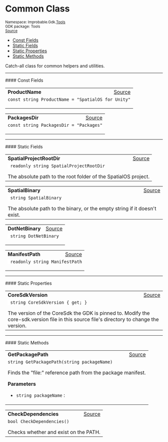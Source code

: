 
# Common Class
<sup>
Namespace: Improbable.Gdk.<a href="{{urlRoot}}/api/tools-index">Tools</a><br/>
GDK package: Tools<br/>
<a href="https://www.github.com/spatialos/gdk-for-unity/blob/0.2.0/workers/unity/Packages/com.improbable.gdk.tools/Common.cs/#L15">Source</a>
<style>
a code {
                    padding: 0em 0.25em!important;
}
code {
                    background-color: #ffffff!important;
}
</style>
</sup>
<nav id="pageToc" class="page-toc"><ul><li><a href="#const-fields">Const Fields</a>
<li><a href="#static-fields">Static Fields</a>
<li><a href="#static-properties">Static Properties</a>
<li><a href="#static-methods">Static Methods</a>
</ul></nav>

</p>



<p>Catch-all class for common helpers and utilities. </p>






</p>
<hr style="width:100%; border-top-color:#d8d8d8" />
#### Const Fields


</p>




<table width="100%">
    <tr>
        <td style="border-right:none"><b>ProductName</b></td>
        <td style="border-left:none; text-align:right"><a href="https://www.github.com/spatialos/gdk-for-unity/blob/0.2.0/workers/unity/Packages/com.improbable.gdk.tools/Common.cs/#L36">Source</a></td>
    </tr>
    <tr>
        <td colspan="2">
<code>const string ProductName = &quot;SpatialOS for Unity&quot;</code></p>


</td>
    </tr>
</table>


<table width="100%">
    <tr>
        <td style="border-right:none"><b>PackagesDir</b></td>
        <td style="border-left:none; text-align:right"><a href="https://www.github.com/spatialos/gdk-for-unity/blob/0.2.0/workers/unity/Packages/com.improbable.gdk.tools/Common.cs/#L38">Source</a></td>
    </tr>
    <tr>
        <td colspan="2">
<code>const string PackagesDir = &quot;Packages&quot;</code></p>


</td>
    </tr>
</table>




</p>
<hr style="width:100%; border-top-color:#d8d8d8" />
#### Static Fields


</p>




<table width="100%">
    <tr>
        <td style="border-right:none"><b>SpatialProjectRootDir</b></td>
        <td style="border-left:none; text-align:right"><a href="https://www.github.com/spatialos/gdk-for-unity/blob/0.2.0/workers/unity/Packages/com.improbable.gdk.tools/Common.cs/#L27">Source</a></td>
    </tr>
    <tr>
        <td colspan="2">
<code> readonly string SpatialProjectRootDir</code></p>
The absolute path to the root folder of the SpatialOS project. 

</td>
    </tr>
</table>


<table width="100%">
    <tr>
        <td style="border-right:none"><b>SpatialBinary</b></td>
        <td style="border-left:none; text-align:right"><a href="https://www.github.com/spatialos/gdk-for-unity/blob/0.2.0/workers/unity/Packages/com.improbable.gdk.tools/Common.cs/#L32">Source</a></td>
    </tr>
    <tr>
        <td colspan="2">
<code> string SpatialBinary</code></p>
The absolute path to the  binary, or the empty string if it doesn't exist. 

</td>
    </tr>
</table>


<table width="100%">
    <tr>
        <td style="border-right:none"><b>DotNetBinary</b></td>
        <td style="border-left:none; text-align:right"><a href="https://www.github.com/spatialos/gdk-for-unity/blob/0.2.0/workers/unity/Packages/com.improbable.gdk.tools/Common.cs/#L34">Source</a></td>
    </tr>
    <tr>
        <td colspan="2">
<code> string DotNetBinary</code></p>


</td>
    </tr>
</table>


<table width="100%">
    <tr>
        <td style="border-right:none"><b>ManifestPath</b></td>
        <td style="border-left:none; text-align:right"><a href="https://www.github.com/spatialos/gdk-for-unity/blob/0.2.0/workers/unity/Packages/com.improbable.gdk.tools/Common.cs/#L39">Source</a></td>
    </tr>
    <tr>
        <td colspan="2">
<code> readonly string ManifestPath</code></p>


</td>
    </tr>
</table>





</p>
<hr style="width:100%; border-top-color:#d8d8d8" />
#### Static Properties


</p>




<table width="100%">
    <tr>
        <td style="border-right:none"><b>CoreSdkVersion</b></td>
        <td style="border-left:none; text-align:right"><a href="https://www.github.com/spatialos/gdk-for-unity/blob/0.2.0/workers/unity/Packages/com.improbable.gdk.tools/Common.cs/#L21">Source</a></td>
    </tr>
    <tr>
        <td colspan="2">
<code> string CoreSdkVersion { get; }</code></p>
The version of the CoreSdk the GDK is pinned to. Modify the core-sdk.version file in this source file's directory to change the version. 


</td>
    </tr>
</table>





</p>
<hr style="width:100%; border-top-color:#d8d8d8" />
#### Static Methods


</p>




<table width="100%">
    <tr>
        <td style="border-right:none"><b>GetPackagePath</b></td>
        <td style="border-left:none; text-align:right"><a href="https://www.github.com/spatialos/gdk-for-unity/blob/0.2.0/workers/unity/Packages/com.improbable.gdk.tools/Common.cs/#L67">Source</a></td>
    </tr>
    <tr>
        <td colspan="2">
<code>string GetPackagePath(string packageName)</code></p>
Finds the "file:" reference path from the package manifest. 


</p>

<b>Parameters</b>

<ul>
<li><code>string packageName</code> : </li>
</ul>





</td>
    </tr>
</table>


<table width="100%">
    <tr>
        <td style="border-right:none"><b>CheckDependencies</b></td>
        <td style="border-left:none; text-align:right"><a href="https://www.github.com/spatialos/gdk-for-unity/blob/0.2.0/workers/unity/Packages/com.improbable.gdk.tools/Common.cs/#L173">Source</a></td>
    </tr>
    <tr>
        <td colspan="2">
<code>bool CheckDependencies()</code></p>
Checks whether  and  exist on the PATH. 





</td>
    </tr>
</table>







